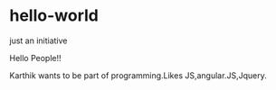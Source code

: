 # hello-world
just an initiative

Hello People!!

Karthik wants to be part of programming.Likes JS,angular.JS,Jquery.
